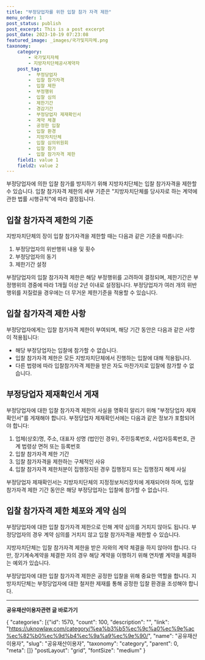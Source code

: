 ```yaml
---
title: "부정당업자를 위한 입찰 참가 자격 제한"
menu_order: 1
post_status: publish
post_excerpt: This is a post excerpt
post_date: 2023-10-19 07:23:08
featured_image: _images/국가및지자체.png
taxonomy:
    category:
        - 국가및지자체
        - 지방자치단체공사계약자
    post_tag:
        -  부정당업자
        -  입찰 참가자격
        -  입찰 제한
        -  부정행위
        -  입찰 심의
        -  제한기간
        -  경감기간
        -  부정당업자 제재확인서
        -  계약 체결
        -  공정한 입찰
        -  입찰 환경
        -  지방자치단체
        -  입찰 심의위원회
        -  입찰 참가
        -  입찰 참가자격 제한
    field1: value 1
    field2: value 2
---
```



부정당업자에 의한 입찰 참가를 방지하기 위해 지방자치단체는 입찰 참가자격을 제한할 수 있습니다. 입찰 참가자격 제한의 세부 기준은 "지방자치단체를 당사자로 하는 계약에 관한 법률 시행규칙"에 따라 결정됩니다.

## 입찰 참가자격 제한의 기준

지방자치단체의 장이 입찰 참가자격을 제한할 때는 다음과 같은 기준을 따릅니다:

1. 부정당업자의 위반행위 내용 및 횟수
2. 부정당업자의 동기
3. 제한기간 설정

부정당업자의 입찰 참가자격 제한은 해당 부정행위를 고려하여 결정되며, 제한기간은 부정행위의 경중에 따라 1개월 이상 2년 이내로 설정됩니다. 부정당업자가 여러 개의 위반행위를 저질렀을 경우에는 더 무거운 제한기준을 적용할 수 있습니다.

## 입찰 참가자격 제한 사항

부정당업자에게는 입찰 참가자격 제한이 부여되며, 해당 기간 동안은 다음과 같은 사항이 적용됩니다:

- 해당 부정당업자는 입찰에 참가할 수 없습니다.
- 입찰 참가자격 제한은 모든 지방자치단체에서 진행하는 입찰에 대해 적용됩니다.
- 다른 법령에 따라 입찰참가자격 제한을 받은 자도 마찬가지로 입찰에 참가할 수 없습니다.

## 부정당업자 제재확인서 게재

부정당업자에 대한 입찰 참가자격 제한의 사실을 명확히 알리기 위해 "부정당업자 제재확인서"를 게재해야 합니다. 부정당업자 제재확인서에는 다음과 같은 정보가 포함되어야 합니다:

1. 업체(상호)명, 주소, 대표자 성명 (법인인 경우), 주민등록번호, 사업자등록번호, 관계 법령상 면허 또는 등록번호
2. 입찰 참가자격 제한 기간
3. 입찰 참가자격을 제한하는 구체적인 사유
4. 입찰 참가자격 제한처분이 집행정지된 경우 집행정지 또는 집행정지 해제 사실

부정당업자 제재확인서는 지방자치단체의 지정정보처리장치에 게재되어야 하며, 입찰 참가자격 제한 기간 동안은 해당 부정당업자는 입찰에 참가할 수 없습니다.

## 입찰 참가자격 제한 체포와 계약 심의

부정당업자에 대한 입찰 참가자격 제한으로 인해 계약 심의를 거치지 않아도 됩니다. 부정당업자의 경우 계약 심의를 거치지 않고 입찰 참가자격을 제한할 수 있습니다.

지방자치단체는 입찰 참가자격 제한을 받은 자와의 계약 체결을 하지 않아야 합니다. 다만, 장기계속계약을 체결한 자의 경우 해당 계약을 이행하기 위해 연차별 계약을 체결하는 예외가 있습니다.

부정당업자에 대한 입찰 참가자격 제한은 공정한 입찰을 위해 중요한 역할을 합니다. 지방자치단체는 부정당업자에 대한 철저한 제재를 통해 공정한 입찰 환경을 조성해야 합니다.

<!-- wp:separator -->
<hr class="wp-block-separator has-alpha-channel-opacity"/>
<!-- /wp:separator -->
<!-- wp:group {"backgroundColor":"base","layout":{"type":"constrained"}} -->
<div class="wp-block-group has-base-background-color has-background">
<!-- wp:paragraph {"align":"center","fontSize":"large"} -->
<p class="has-text-align-center has-large-font-size"><strong>공유재산이용자관련 글 바로가기</strong></p>
<!-- /wp:paragraph -->

<!-- wp:latest-posts -->
{
"categories": [{"id": 1570, "count": 100, "description": "", "link": "https://uknowlaw.com/category/%ea%b3%b5%ec%9c%a0%ec%9e%ac%ec%82%b0%ec%9d%b4%ec%9a%a9%ec%9e%90/", "name": "공유재산이용자", "slug": "공유재산이용자", "taxonomy": "category", "parent": 0, "meta": []}
"postLayout": "grid",
"fontSize": "medium"
}
<!-- /wp:latest-posts -->

</div>
<!-- /wp:group -->
    